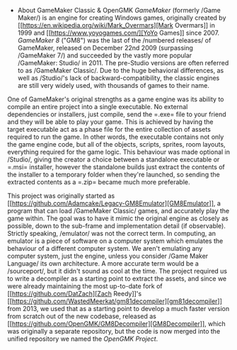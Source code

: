 * About GameMaker Classic & OpenGMK
*GameMaker* (formerly /Game Maker/) is an engine for creating Windows games, originally created by [[https://en.wikipedia.org/wiki/Mark_Overmars][Mark Overmars]] in 1999 and [[https://www.yoyogames.com/][YoYo Games]] since 2007. *GameMaker 8* ("GM8") was the last of the /numbered releases/ of GameMaker,
released on December 22nd 2009 (surpassing /GameMaker 7/) and succeeded by the vastly more popular /GameMaker: Studio/ in 2011.
The pre-Studio versions are often referred to as /GameMaker Classic/. Due to the huge behavioral differences, as well as /Studio/'s lack of backward-compatibility, the classic engines are still very widely used, with thousands of games to their name.

One of GameMaker's original strengths as a game engine was its ability to compile an entire project into a single executable. No external dependencies or installers, just compile, send the =.exe= file to your friend and they will be able to play your game. This is achieved by having the target executable act as a phase file for the entire collection of assets required to run the game. In other words, the executable contains not only the game engine code, but all of the objects, scripts, sprites, room layouts, everything required for the game logic. This behaviour was made optional in /Studio/, giving the creator a choice between a standalone executable or =.msi= installer, however the standalone builds just extract the contents of the installer to a temporary folder when they're launched, so sending the extracted contents as a =.zip= became much more preferable.

This project was originally started as [[https://github.com/Adamcake/Legacy-GM8Emulator][GM8Emulator]], a program that can load /GameMaker Classic/ games, and accurately play the game within. The goal was to have it mimic the original engine as closely as possible, down to the sub-frame and implementation detail (if observable). Strictly speaking, /emulator/ was not the correct term. In computing, an emulator is a piece of software on a computer system which emulates the behaviour of a different computer system. We aren't emulating any computer system, just the engine, unless you consider /Game Maker Language/ its own architecture. A more accurate term would be a /sourceport/, but it didn't sound as cool at the time. The project required us to write a decompiler as a starting point to extract the assets, and since we were already maintaining the most up-to-date fork of [[https://github.com/DatZach][Zach Reedy]]'s [[https://github.com/WastedMeerkat/gm81decompiler][gm81decompiler]] from 2013, we used that as a starting point to develop a much faster version from scratch out of the new codebase, released as [[https://github.com/OpenGMK/GM8Decompiler][GM8Decompiler]], which was originally a separate repository, but the code is now merged into the unified repository we named the *OpenGMK Project*.